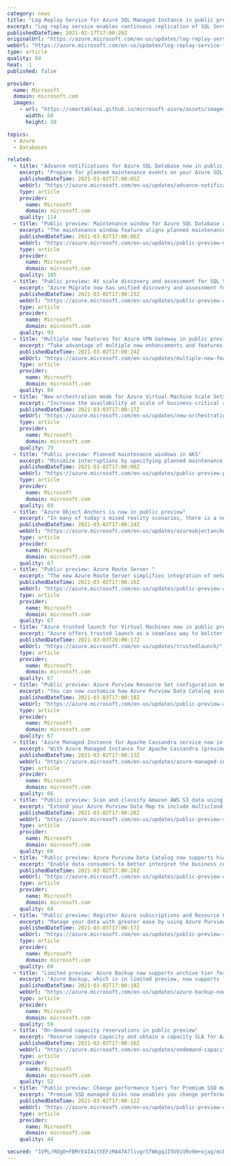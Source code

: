 ```yaml
---
category: news
title: "Log Replay Service for Azure SQL Managed Instance in public preview"
excerpt: "Log replay service enables continuous replication of SQL Server data to SQL Managed Instance in the cloud, the easier orchestration of workload functions, and pre-migration performance testing through a fully customizable experience."
publishedDateTime: 2021-02-17T17:00:26Z
originalUrl: "https://azure.microsoft.com/en-us/updates/log-replay-service-for-azure-sql-managed-instance-in-public-preview/"
webUrl: "https://azure.microsoft.com/en-us/updates/log-replay-service-for-azure-sql-managed-instance-in-public-preview/"
type: article
quality: 84
heat: -1
published: false

provider:
  name: Microsoft
  domain: microsoft.com
  images:
    - url: "https://smartableai.github.io/microsoft-azure/assets/images/organizations/microsoft.com-50x50.jpg"
      width: 50
      height: 50

topics:
  - Azure
  - Databases

related:
  - title: "Advance notifications for Azure SQL Database now in public preview"
    excerpt: "Prepare for planned maintenance events on your Azure SQL Database resources and minimize the impact of database failovers on your sensitive workloads with advance notifications (preview)."
    publishedDateTime: 2021-03-02T17:00:05Z
    webUrl: "https://azure.microsoft.com/en-us/updates/advance-notifications-for-azure-sql-database-now-in-public-preview/"
    type: article
    provider:
      name: Microsoft
      domain: microsoft.com
    quality: 114
  - title: "Public preview: Maintenance window for Azure SQL Database and Azure SQL Managed Instance"
    excerpt: "The maintenance window feature aligns planned maintenance updates on Azure SQL Database and Azure SQL Managed Instance resources to occur on predictable times during regional off-business hours."
    publishedDateTime: 2021-03-02T17:00:06Z
    webUrl: "https://azure.microsoft.com/en-us/updates/public-preview-maintenance-window-for-azure-sql-database-and-azure-sql-managed-instance/"
    type: article
    provider:
      name: Microsoft
      domain: microsoft.com
    quality: 105
  - title: "Public preview: At scale discovery and assessment for SQL Server migration to Azure SQL"
    excerpt: "Azure Migrate now has unified discovery and assessment for SQL Server natively within the Azure Migrate experience. "
    publishedDateTime: 2021-03-02T17:00:23Z
    webUrl: "https://azure.microsoft.com/en-us/updates/public-preview-at-scale-discovery-and-assessment-for-sql-server-migration-to-azure-sql/"
    type: article
    provider:
      name: Microsoft
      domain: microsoft.com
    quality: 93
  - title: "Multiple new features for Azure VPN Gateway in public preview"
    excerpt: "Take advantage of multiple new enhancements and features that are now available in Azure VPN Gateway."
    publishedDateTime: 2021-03-02T17:00:24Z
    webUrl: "https://azure.microsoft.com/en-us/updates/multiple-new-features-for-azure-vpn-gateway-in-public-preview/"
    type: article
    provider:
      name: Microsoft
      domain: microsoft.com
    quality: 84
  - title: "New orchestration mode for Azure Virtual Machine Scale Sets now in public preview"
    excerpt: "Increase the availability at scale of business-critical applications with new Azure Virtual Machine Scale Sets features. Simplify workload deployment, management, and scalability with Virtual Machine Scale Sets flexible orchestration mode, now in public preview."
    publishedDateTime: 2021-03-03T17:00:17Z
    webUrl: "https://azure.microsoft.com/en-us/updates/new-orchestration-mode-for-azure-virtual-machine-scale-sets-now-in-public-preview/"
    type: article
    provider:
      name: Microsoft
      domain: microsoft.com
    quality: 79
  - title: "Public preview: Planned maintenance windows in AKS"
    excerpt: "Minimize interruptions by specifying planned maintenance windows for your clusters in AKS."
    publishedDateTime: 2021-03-02T17:00:08Z
    webUrl: "https://azure.microsoft.com/en-us/updates/public-preview-planned-maintenance-windows-in-aks/"
    type: article
    provider:
      name: Microsoft
      domain: microsoft.com
    quality: 69
  - title: "Azure Object Anchors is now in public preview"
    excerpt: "In many of today's mixed reality scenarios, there is a need to align digital content with physical objects. Azure Object Anchors, now in preview, eliminates the need for markers or manual holographic alignment within mixed reality applications. "
    publishedDateTime: 2021-03-02T17:00:24Z
    webUrl: "https://azure.microsoft.com/en-us/updates/azureobjectanchorspreview/"
    type: article
    provider:
      name: Microsoft
      domain: microsoft.com
    quality: 67
  - title: "Public preview: Azure Route Server "
    excerpt: "The new Azure Route Server simplifies integration of network virtual appliance into your Azure virtual network."
    publishedDateTime: 2021-03-02T17:00:16Z
    webUrl: "https://azure.microsoft.com/en-us/updates/public-preview-azure-route-server/"
    type: article
    provider:
      name: Microsoft
      domain: microsoft.com
    quality: 67
  - title: "Azure trusted launch for Virtual Machines now in public preview"
    excerpt: "Azure offers trusted launch as a seamless way to bolster the security of Generation 2 VMs. Designed to protect against boot kits, rootkits, and kernel-level malware, trusted launch is comprised of secure boot, virtual trusted platform module (vTPM), and boot integrity monitoring. "
    publishedDateTime: 2021-03-03T20:00:17Z
    webUrl: "https://azure.microsoft.com/en-us/updates/trustedlaunch/"
    type: article
    provider:
      name: Microsoft
      domain: microsoft.com
    quality: 67
  - title: "Public preview: Azure Purview Resource Set configuration enhancements"
    excerpt: "You can now customize how Azure Purview Data Catalog assets are grouped into resource sets and are named as well. "
    publishedDateTime: 2021-03-03T17:00:18Z
    webUrl: "https://azure.microsoft.com/en-us/updates/public-preview-azure-purview-resource-set-configuration-enhancements/"
    type: article
    provider:
      name: Microsoft
      domain: microsoft.com
    quality: 67
  - title: "Azure Managed Instance for Apache Cassandra service now in public preview"
    excerpt: "With Azure Managed Instance for Apache Cassandra (preview), scale on-premise Cassandra data to the cloud with automated deployment, scaling, and management operations for open source Apache Cassandra datacenters."
    publishedDateTime: 2021-03-02T17:00:13Z
    webUrl: "https://azure.microsoft.com/en-us/updates/azure-managed-instance-for-apache-cassandra-service-now-in-public-preview/"
    type: article
    provider:
      name: Microsoft
      domain: microsoft.com
    quality: 66
  - title: "Public preview: Scan and classify Amazon AWS S3 data using Azure Purview"
    excerpt: "Extend your Azure Purview Data Map to include multicloud data sources - Azure and Amazon AWS with this feature, now in public preview. "
    publishedDateTime: 2021-03-02T17:00:20Z
    webUrl: "https://azure.microsoft.com/en-us/updates/public-preview-scan-and-classify-amazon-aws-s3-data-using-azure-purview/"
    type: article
    provider:
      name: Microsoft
      domain: microsoft.com
    quality: 66
  - title: "Public preview: Azure Purview Data Catalog now supports hierarchical glossary"
    excerpt: "Enable data consumers to better interpret the business context associated with business vocabulary to maximize the business value of data. "
    publishedDateTime: 2021-03-02T17:00:20Z
    webUrl: "https://azure.microsoft.com/en-us/updates/public-preview-azure-purview-data-catalog-now-supports-hierarchical-glossary/"
    type: article
    provider:
      name: Microsoft
      domain: microsoft.com
    quality: 64
  - title: "Public preview: Register Azure subscriptions and Resource Groups with Azure Purview "
    excerpt: "Manage your data with greater ease by using Azure Purview to register multiple sources at the same time. "
    publishedDateTime: 2021-03-03T17:00:17Z
    webUrl: "https://azure.microsoft.com/en-us/updates/public-preview-register-azure-subscriptions-and-resource-groups-with-azure-purview/"
    type: article
    provider:
      name: Microsoft
      domain: microsoft.com
    quality: 60
  - title: "Limited preview: Azure Backup now supports archive tier for backup of Azure Virtual Machines and SQL Server in Azure VMs "
    excerpt: "Azure Backup, which is in limited preview, now supports long term retention of recovery points in low cost archive tier."
    publishedDateTime: 2021-03-02T17:00:10Z
    webUrl: "https://azure.microsoft.com/en-us/updates/azure-backup-now-supports-archive-tier-for-backup-of-azure-virtual-machines-and-sql-server-in-azure-vms/"
    type: article
    provider:
      name: Microsoft
      domain: microsoft.com
    quality: 59
  - title: "On-demand capacity reservations in public preview"
    excerpt: "Reserve compute capacity and obtain a capacity SLA for Azure virtual machine deployments with on-demand capacity reservations. "
    publishedDateTime: 2021-03-03T17:00:16Z
    webUrl: "https://azure.microsoft.com/en-us/updates/ondemand-capacity-reservations-in-public-preview/"
    type: article
    provider:
      name: Microsoft
      domain: microsoft.com
    quality: 52
  - title: "Public preview: Change performance tiers for Premium SSD managed disks with no downtime"
    excerpt: "Premium SSD managed disks now enables you change performance tiers without any downtime to your applications."
    publishedDateTime: 2021-03-02T17:00:12Z
    webUrl: "https://azure.microsoft.com/en-us/updates/public-preview-change-performance-tiers-for-premium-ssd-managed-disks-with-no-downtime/"
    type: article
    provider:
      name: Microsoft
      domain: microsoft.com
    quality: 44

secured: "1VPL/ROgO+FBMrE4I4it5EFzMA47A7livgrSfWkgqJI5U91VRv9m+ojag/mcBMmwwXY85q1ToMZu//OF8AoObgoKdD70UgVDcDMQpCiEhDZJA41huYHPhSfRt8XTLeZFv7P6M3Q4ij6rS4JVx8mH6639cg8I/9Vw03//WL71ARZ22BToeoOCgLFXqfZpyHPtbgbFQ1zvGbfT3O894LKzB1ctU8HV4AO88jy4d31/NZJGWxQ7EyZ7aiLhd6wLXD93dL5cCWalfWEFWpuq93x0iWTfNVDKGuMUlVHD2kxHIbCUiTmoFSR8U4FiFBC+NWJPVRhNDCC3PaQClukaUW/zv7iaTHsc8HPAZ67NDHCQc2c=;F8wrSGieEqYzJeghEh8Ugg=="
---
```


